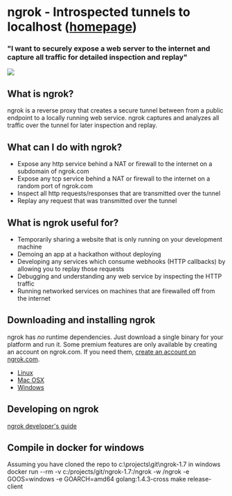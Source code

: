 # ngrok - Introspected tunnels to localhost ([homepage](https://ngrok.com))
### "I want to securely expose a web server to the internet and capture all traffic for detailed inspection and replay"
![](https://ngrok.com/static/img/overview.png)

## What is ngrok?
ngrok is a reverse proxy that creates a secure tunnel between from a public endpoint to a locally running web service.
ngrok captures and analyzes all traffic over the tunnel for later inspection and replay.

## What can I do with ngrok?
- Expose any http service behind a NAT or firewall to the internet on a subdomain of ngrok.com
- Expose any tcp service behind a NAT or firewall to the internet on a random port of ngrok.com
- Inspect all http requests/responses that are transmitted over the tunnel
- Replay any request that was transmitted over the tunnel


## What is ngrok useful for?
- Temporarily sharing a website that is only running on your development machine
- Demoing an app at a hackathon without deploying
- Developing any services which consume webhooks (HTTP callbacks) by allowing you to replay those requests
- Debugging and understanding any web service by inspecting the HTTP traffic
- Running networked services on machines that are firewalled off from the internet


## Downloading and installing ngrok
ngrok has _no_ runtime dependencies. Just download a single binary for your platform and run it. Some premium features
are only available by creating an account on ngrok.com. If you need them, [create an account on ngrok.com](https://ngrok.com/signup).

- [Linux](https://dl.ngrok.com/linux_386/ngrok.zip)
- [Mac OSX](https://dl.ngrok.com/darwin_386/ngrok.zip)
- [Windows](https://dl.ngrok.com/windows_386/ngrok.zip)


## Developing on ngrok
[ngrok developer's guide](docs/DEVELOPMENT.md)

## Compile in docker for windows
Assuming you have cloned the repo to c:\projects\git\ngrok-1.7 in windows
docker run --rm  -v c:/projects/git/ngrok-1.7:/ngrok -w /ngrok -e GOOS=windows -e GOARCH=amd64 golang:1.4.3-cross make release-client
